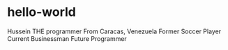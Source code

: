 # hello-world
Hussein THE programmer 
From Caracas, Venezuela 
Former Soccer Player 
Current Businessman 
Future Programmer

